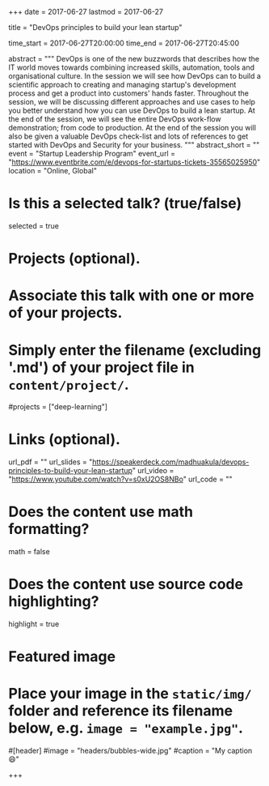 +++
date = 2017-06-27
lastmod = 2017-06-27

title = "DevOps principles to build your lean startup"

time_start = 2017-06-27T20:00:00
time_end = 2017-06-27T20:45:00

abstract = """
DevOps is one of the new buzzwords that describes how the IT world moves towards combining increased skills, automation, tools and organisational culture. In the session we will see how DevOps can to build a scientific approach to creating and managing startup's development process and get a product into customers' hands faster. Throughout the session, we will be discussing different approaches and use cases to help you better understand how you can use DevOps to build a lean startup. At the end of the session, we will see the entire DevOps work-flow demonstration; from code to production. At the end of the session you will also be given a valuable DevOps check-list and lots of references to get started with DevOps and Security for your business.
"""
abstract_short = ""
event = "Startup Leadership Program"
event_url = "https://www.eventbrite.com/e/devops-for-startups-tickets-35565025950"
location = "Online, Global"

# Is this a selected talk? (true/false)
selected = true

# Projects (optional).
#   Associate this talk with one or more of your projects.
#   Simply enter the filename (excluding '.md') of your project file in `content/project/`.
#projects = ["deep-learning"]

# Links (optional).
url_pdf = ""
url_slides = "https://speakerdeck.com/madhuakula/devops-principles-to-build-your-lean-startup"
url_video = "https://www.youtube.com/watch?v=s0xU2OS8NBo"
url_code = ""

# Does the content use math formatting?
math = false

# Does the content use source code highlighting?
highlight = true

# Featured image
# Place your image in the `static/img/` folder and reference its filename below, e.g. `image = "example.jpg"`.

#[header]
#image = "headers/bubbles-wide.jpg"
#caption = "My caption :smile:"

+++

